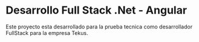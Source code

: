 # Desarrollo Full Stack .Net - Angular

Este proyecto esta desarrollado para la prueba tecnica como desarrollador FullStack para la empresa Tekus.